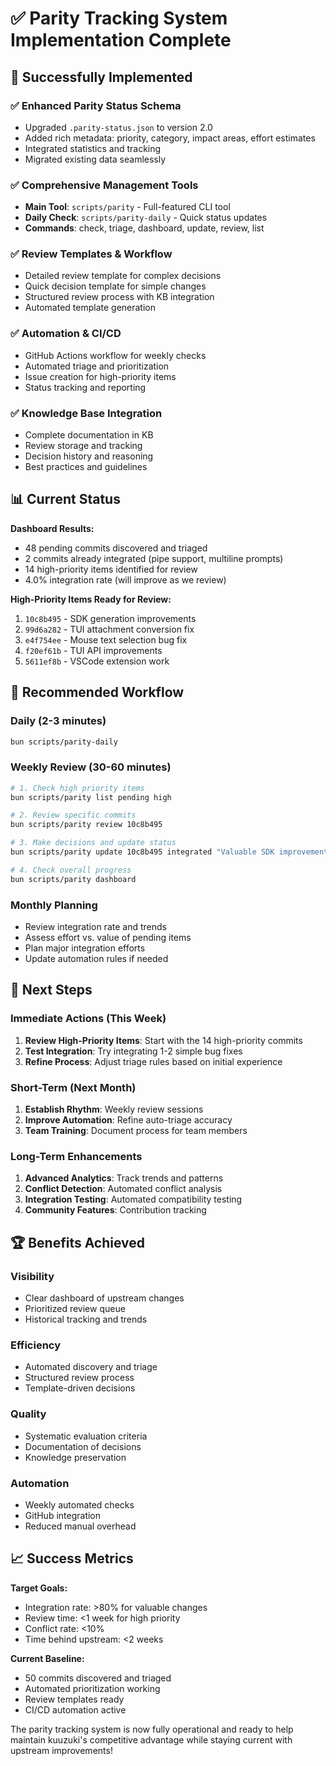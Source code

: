 # ✅ Parity Tracking System Implementation Complete

## 🎯 Successfully Implemented

### ✅ **Enhanced Parity Status Schema**
- Upgraded `.parity-status.json` to version 2.0
- Added rich metadata: priority, category, impact areas, effort estimates
- Integrated statistics and tracking
- Migrated existing data seamlessly

### ✅ **Comprehensive Management Tools**
- **Main Tool**: `scripts/parity` - Full-featured CLI tool
- **Daily Check**: `scripts/parity-daily` - Quick status updates
- **Commands**: check, triage, dashboard, update, review, list

### ✅ **Review Templates & Workflow**
- Detailed review template for complex decisions
- Quick decision template for simple changes
- Structured review process with KB integration
- Automated template generation

### ✅ **Automation & CI/CD**
- GitHub Actions workflow for weekly checks
- Automated triage and prioritization
- Issue creation for high-priority items
- Status tracking and reporting

### ✅ **Knowledge Base Integration**
- Complete documentation in KB
- Review storage and tracking
- Decision history and reasoning
- Best practices and guidelines

## 📊 Current Status

**Dashboard Results:**
- 48 pending commits discovered and triaged
- 2 commits already integrated (pipe support, multiline prompts)
- 14 high-priority items identified for review
- 4.0% integration rate (will improve as we review)

**High-Priority Items Ready for Review:**
1. `10c8b495` - SDK generation improvements
2. `99d6a282` - TUI attachment conversion fix
3. `e4f754ee` - Mouse text selection bug fix
4. `f20ef61b` - TUI API improvements
5. `5611ef8b` - VSCode extension work

## 🔄 Recommended Workflow

### Daily (2-3 minutes)
```bash
bun scripts/parity-daily
```

### Weekly Review (30-60 minutes)
```bash
# 1. Check high priority items
bun scripts/parity list pending high

# 2. Review specific commits
bun scripts/parity review 10c8b495

# 3. Make decisions and update status
bun scripts/parity update 10c8b495 integrated "Valuable SDK improvements"

# 4. Check overall progress
bun scripts/parity dashboard
```

### Monthly Planning
- Review integration rate and trends
- Assess effort vs. value of pending items
- Plan major integration efforts
- Update automation rules if needed

## 🎯 Next Steps

### Immediate Actions (This Week)
1. **Review High-Priority Items**: Start with the 14 high-priority commits
2. **Test Integration**: Try integrating 1-2 simple bug fixes
3. **Refine Process**: Adjust triage rules based on initial experience

### Short-Term (Next Month)
1. **Establish Rhythm**: Weekly review sessions
2. **Improve Automation**: Refine auto-triage accuracy
3. **Team Training**: Document process for team members

### Long-Term Enhancements
1. **Advanced Analytics**: Track trends and patterns
2. **Conflict Detection**: Automated conflict analysis
3. **Integration Testing**: Automated compatibility testing
4. **Community Features**: Contribution tracking

## 🏆 Benefits Achieved

### **Visibility**
- Clear dashboard of upstream changes
- Prioritized review queue
- Historical tracking and trends

### **Efficiency**
- Automated discovery and triage
- Structured review process
- Template-driven decisions

### **Quality**
- Systematic evaluation criteria
- Documentation of decisions
- Knowledge preservation

### **Automation**
- Weekly automated checks
- GitHub integration
- Reduced manual overhead

## 📈 Success Metrics

**Target Goals:**
- Integration rate: >80% for valuable changes
- Review time: <1 week for high priority
- Conflict rate: <10%
- Time behind upstream: <2 weeks

**Current Baseline:**
- 50 commits discovered and triaged
- Automated prioritization working
- Review templates ready
- CI/CD automation active

The parity tracking system is now fully operational and ready to help maintain kuuzuki's competitive advantage while staying current with upstream improvements!